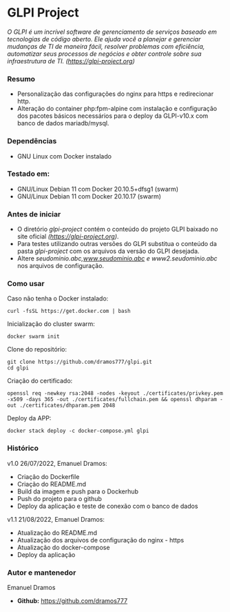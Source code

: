 # GLPI Project
*O GLPI é um incrível software de gerenciamento de serviços baseado em tecnologias de código aberto. Ele ajuda você a planejar e gerenciar mudanças de TI de maneira fácil, resolver problemas com eficiência, automatizar seus processos de negócios e obter controle sobre sua infraestrutura de TI.
(https://glpi-project.org)*

### Resumo

- Personalização das configurações do nginx para https e redirecionar http.
- Alteração do container php:fpm-alpine com instalação e configuração dos pacotes básicos necessários para o deploy da GLPI-v10.x com banco de dados mariadb/mysql.

### Dependências

- GNU Linux com Docker instalado

### Testado em:
- GNU/Linux Debian 11 com Docker 20.10.5+dfsg1 (swarm)
- GNU/Linux Debian 11 com Docker 20.10.17 (swarm)

### Antes de iniciar

- O diretório *glpi-project* contém o conteúdo do projeto GLPI baixado no site oficial *(https://glpi-project.org)*.
- Para testes utilizando outras versões do GLPI substitua o conteúdo da pasta *glpi-project* com os arquivos da versão do GLPI desejada.
- Altere *seudominio.abc,www.seudominio.abc e www2.seudominio.abc* nos arquivos de configuração.

### Como usar

Caso não tenha o Docker instalado:

```
curl -fsSL https://get.docker.com | bash

```
Inicialização do cluster swarm:

```
docker swarm init

```

Clone do repositório:

```
git clone https://github.com/dramos777/glpi.git
cd glpi

```
Criação do certificado:

```
openssl req -newkey rsa:2048 -nodes -keyout ./certificates/privkey.pem -x509 -days 365 -out ./certificates/fullchain.pem && openssl dhparam -out ./certificates/dhparam.pem 2048

```
Deploy da APP:

```
docker stack deploy -c docker-compose.yml glpi

```

### Histórico

v1.0 26/07/2022, Emanuel Dramos:
- Criação do Dockerfile
- Criação do README.md
- Build da imagem e push para o Dockerhub
- Push do projeto para o github
- Deploy da aplicação e teste de conexão com o banco de dados

v1.1 21/08/2022, Emanuel Dramos:
- Atualização do README.md
- Atualização dos arquivos de configuração do nginx - https
- Atualização do docker-compose
- Deploy da aplicação


### Autor e mantenedor
Emanuel Dramos
- **Github:** https://github.com/dramos777

